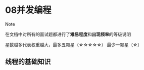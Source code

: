 # 08并发编程

> [!note]
>
> 在文档中对所有的面试题都进行了**难易程度**和**出现频率**的等级说明
>
> 星数越多代表权重越大，最多五颗星（☆☆☆☆☆） 最少一颗星（☆）

## 线程的基础知识
